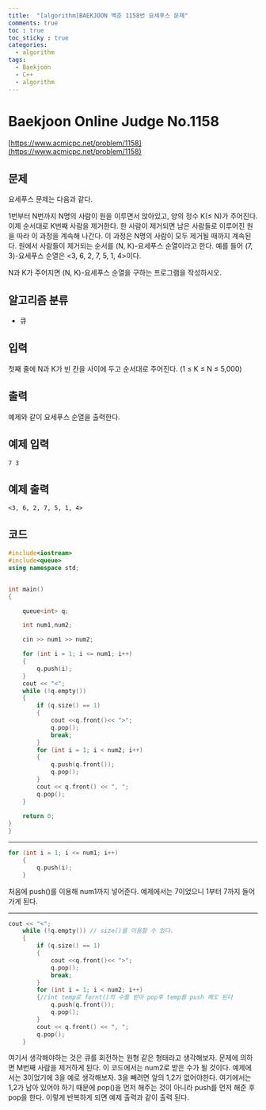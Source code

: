 ```yaml
---
title:  "[algorithm]BAEKJOON 백준 1158번 요세푸스 문제"
comments: true
toc : true
toc_sticky : true
categories:
  - algorithm
tags:
  - Baekjoon
  - C++
  - algorithm
---
```


# Baekjoon Online Judge No.1158

[https://www.acmicpc.net/problem/1158](https://www.acmicpc.net/problem/1158)

## 문제

요세푸스 문제는 다음과 같다.

1번부터 N번까지 N명의 사람이 원을 이루면서 앉아있고, 양의 정수 K(≤ N)가 주어진다. 이제 순서대로 K번째 사람을 제거한다. 한 사람이 제거되면 남은 사람들로 이루어진 원을 따라 이 과정을 계속해 나간다. 이 과정은 N명의 사람이 모두 제거될 때까지 계속된다. 원에서 사람들이 제거되는 순서를 (N, K)-요세푸스 순열이라고 한다. 예를 들어 (7, 3)-요세푸스 순열은 <3, 6, 2, 7, 5, 1, 4>이다.

N과 K가 주어지면 (N, K)-요세푸스 순열을 구하는 프로그램을 작성하시오.

## 알고리즘 분류

- 큐

## 입력

첫째 줄에 N과 K가 빈 칸을 사이에 두고 순서대로 주어진다. (1 ≤ K ≤ N ≤ 5,000)

## 출력

예제와 같이 요세푸스 순열을 출력한다.



## 예제 입력 

```
7 3
```

## 예제 출력 

```
<3, 6, 2, 7, 5, 1, 4>
```



## 코드

```c++
#include<iostream>
#include<queue>
using namespace std;


int main()
{

	queue<int> q;

	int num1,num2;

	cin >> num1 >> num2;

	for (int i = 1; i <= num1; i++)
	{
		q.push(i);
	}
	cout << "<";
	while (!q.empty())
	{
		if (q.size() == 1)
		{
			cout <<q.front()<< ">";
			q.pop();
			break;
		}
		for (int i = 1; i < num2; i++)
		{
			q.push(q.front());
			q.pop();
		}
		cout << q.front() << ", ";
		q.pop();
	}
	
	return 0;
}
}
```

------

```c++
for (int i = 1; i <= num1; i++)
	{
		q.push(i);
	}
```

처음에 push()를 이용해 num1까지 넣어준다. 예제에서는 7이었으니 1부터 7까지 들어가게 된다.

------

```c++
cout << "<";
	while (!q.empty()) // size()를 이용할 수 있다.
	{
		if (q.size() == 1)
		{
			cout <<q.front()<< ">";
			q.pop();
			break;
		}
		for (int i = 1; i < num2; i++)
		{//int temp로 fornt()의 수를 받아 pop후 temp를 push 해도 된다
			q.push(q.front()); 
			q.pop();
		}
		cout << q.front() << ", ";
		q.pop();
	}
```

여기서 생각해야하는 것은 큐를 회전하는 원형 같은 형태라고 생각해보자.  문제에 의하면 M번째 사람을 제거하게 된다. 이 코드에서는 num2로 받은 수가 될 것이다. 예제에서는 3이었기에 3을 예로 생각해보자. 3을 빼려면 앞의 1,2가 없어야한다. 여기에서는 1,2가 남아 있어야 하기 때문에  pop()을 먼저 해주는 것이 아니라 push를 먼저 해준 후 pop을 한다. 이렇게 반복하게 되면 예제 출력과 같이 출력 된다.